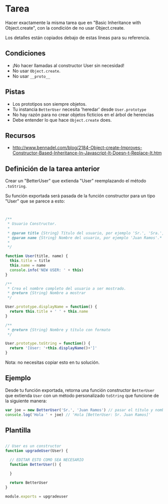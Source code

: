 # Tarea

Hacer exactamente la misma tarea que en "Basic Inheritance with Object.create", con la condición de no usar Object.create.

Los detalles están copiados debajo de estas líneas para su referencia.

## Condiciones

* ¡No hacer llamadas al constructor User sin necesidad!
* No usar `Object.create`.
* No usar `__proto__`

## Pistas

* Los prototipos son siempre objetos.
* Tu instancia `BetterUser` necesita 'heredar' desde `User.prototype`
* No hay razón para no crear objetos ficticios en el árbol de herencias
* Debe entender lo que hace `Object.create` does.

## Recursos

* http://www.bennadel.com/blog/2184-Object-create-Improves-Constructor-Based-Inheritance-In-Javascript-It-Doesn-t-Replace-It.htm

## Definición de la tarea anterior

Crear un "BetterUser" que extienda "User" reemplazando el método `.toString`.

Su función exportada será  pasada de la función constructor para un tipo "User" que se parece a esto:

```js


/**
 * Usuario Constructor.
 *
 * @param title {String} Título del usuario, por ejemplo 'Sr.', 'Sra.', 'Dr.', etc.
 * @param name {String} Nombre del usuario, por ejemplo 'Juan Ramos'.*
 *
 */

function User(title, name) {
  this.title = title
  this.name = name
  console.info('NEW USER: ' + this)
}

/**
 * Crea el nombre completo del usuario a ser mostrado.
 * @return {String} Nombre a mostrar
 */

User.prototype.displayName = function() {
  return this.title + ' ' + this.name
}

/**
 * @return {String} Nombre y título con formato
 */

User.prototype.toString = function() {
  return '[User: '+this.displayName()+']'
}
```

Nota: no necesitas copiar esto en tu solución.

## Ejemplo

Desde tu función exportada, retorna una función constructor `BetterUser` que extienda `User` con un método personalizado `toString` que funcione de la siguiente manera:

```js
var joe = new BetterUser('Sr.', 'Juan Ramos') // pasar el título y nombre
console.log('Hola ' + joe) // 'Hola [BetterUser: Sr. Juan Ramos]'
```

## Plantilla

```js

// User es un constructor
function upgradeUser(User) {

  // EDITAR ESTO COMO SEA NECESARIO
  function BetterUser() {

  }

  return BetterUser
}

module.exports = upgradeuser
```
